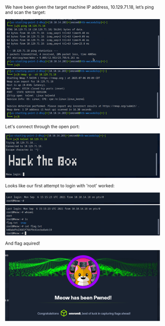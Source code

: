 We have been given the target machine IP address, 10.129.71.18, let’s ping and scan the target:

<img src=Images/Meow1.png>

<img src=Images/Meow2.png>

Let's connect through the open port:

<img src=Images/Meow3.png>

Looks like our first attempt to login with 'root' worked:

<img src=Images/Meow4.png>

<img src=Images/Meow5.png>

And flag aquired!

<img src=Images/Meow6.png>
